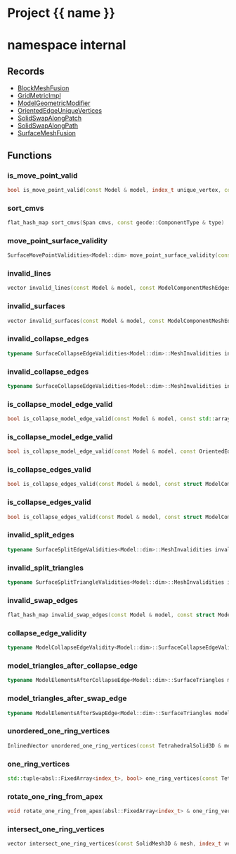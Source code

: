 <script setup>
import {useRoute} from 'vitepress'
const {path} = useRoute()
const tokens = path.split('/')
const words = tokens[2].split('-');
for (let i = 0; i < words.length; i++) {
    words[i] = words[i].charAt(0).toUpperCase() + words[i].slice(1);
    words[i] = words[i].replace('geode', 'Geode')
}
const name = words.join('-');
</script>
# Project {{ name }}

# namespace internal



## Records

* [BlockMeshFusion](BlockMeshFusion.md)
* [GridMetricImpl](GridMetricImpl.md)
* [ModelGeometricModifier](ModelGeometricModifier.md)
* [OrientedEdgeUniqueVertices](OrientedEdgeUniqueVertices.md)
* [SolidSwapAlongPatch](SolidSwapAlongPatch.md)
* [SolidSwapAlongPath](SolidSwapAlongPath.md)
* [SurfaceMeshFusion](SurfaceMeshFusion.md)


## Functions

### is_move_point_valid

```cpp
bool is_move_point_valid(const Model & model, index_t unique_vertex, const Point<Model::dim> & point)
```


### sort_cmvs

```cpp
flat_hash_map sort_cmvs(Span cmvs, const geode::ComponentType & type)
```


### move_point_surface_validity

```cpp
SurfaceMovePointValidities<Model::dim> move_point_surface_validity(const Model & model, index_t unique_vertex, const Point<Model::dim> & point)
```


### invalid_lines

```cpp
vector invalid_lines(const Model & model, const ModelComponentMeshEdges & edges)
```


### invalid_surfaces

```cpp
vector invalid_surfaces(const Model & model, const ModelComponentMeshEdges & edges)
```


### invalid_collapse_edges

```cpp
typename SurfaceCollapseEdgeValidities<Model::dim>::MeshInvalidities invalid_collapse_edges(const Model & model, const struct ModelComponentMeshEdges::SurfaceEdges & surface_edges, const Point<Model::dim> & point)
```


### invalid_collapse_edges

```cpp
typename SurfaceCollapseEdgeValidities<Model::dim>::MeshInvalidities invalid_collapse_edges(const Model & model, const struct ModelComponentMeshEdges::SurfaceEdges & surface_edges, index_t unique_apex)
```


### is_collapse_model_edge_valid

```cpp
bool is_collapse_model_edge_valid(const Model & model, const std::array<index_t, 2> & edge_unique_vertices)
```


### is_collapse_model_edge_valid

```cpp
bool is_collapse_model_edge_valid(const Model & model, const OrientedEdgeUniqueVertices & unique_vertices)
```


### is_collapse_edges_valid

```cpp
bool is_collapse_edges_valid(const Model & model, const struct ModelComponentMeshEdges::SurfaceEdges & surface_edges, const Point<Model::dim> & point)
```


### is_collapse_edges_valid

```cpp
bool is_collapse_edges_valid(const Model & model, const struct ModelComponentMeshEdges::SurfaceEdges & surface_edges, index_t unique_apex)
```


### invalid_split_edges

```cpp
typename SurfaceSplitEdgeValidities<Model::dim>::MeshInvalidities invalid_split_edges(const Model & model, const struct ModelComponentMeshEdges::SurfaceEdges & surface_edges, const Point<Model::dim> & point)
```


### invalid_split_triangles

```cpp
typename SurfaceSplitTriangleValidities<Model::dim>::MeshInvalidities invalid_split_triangles(const Model & model, const struct ModelComponentMeshPolygons::SurfacePolygons & surface_polygons, const Point<Model::dim> & point)
```


### invalid_swap_edges

```cpp
flat_hash_map invalid_swap_edges(const Model & model, const struct ModelComponentMeshEdges::SurfaceEdges & surface_edges)
```


### collapse_edge_validity

```cpp
typename ModelCollapseEdgeValidity<Model::dim>::SurfaceCollapseEdgeValidities collapse_edge_validity(const Model & model, const struct ModelComponentMeshEdges::SurfaceEdges & surface_edges, const Point<Model::dim> & point)
```


### model_triangles_after_collapse_edge

```cpp
typename ModelElementsAfterCollapseEdge<Model::dim>::SurfaceTriangles model_triangles_after_collapse_edge(const Model & model, const struct ModelComponentMeshEdges::SurfaceEdges & surface_edges, const Point<Model::dim> & point)
```


### model_triangles_after_swap_edge

```cpp
typename ModelElementsAfterSwapEdge<Model::dim>::SurfaceTriangles model_triangles_after_swap_edge(const Model & model, const struct ModelComponentMeshEdges::SurfaceEdges & surface_edges)
```


### unordered_one_ring_vertices

```cpp
InlinedVector unordered_one_ring_vertices(const TetrahedralSolid3D & mesh, const std::array<index_t, 2> & edge_vertices, const PolyhedraAroundEdge & polyhedra)
```


### one_ring_vertices

```cpp
std::tuple<absl::FixedArray<index_t>, bool> one_ring_vertices(const TetrahedralSolid3D & mesh, const std::array<index_t, 2> & edge_vertices, const PolyhedraAroundEdge & polyhedra)
```


### rotate_one_ring_from_apex

```cpp
void rotate_one_ring_from_apex(absl::FixedArray<index_t> & one_ring_vertices, index_t apex)
```


### intersect_one_ring_vertices

```cpp
vector intersect_one_ring_vertices(const SolidMesh3D & mesh, index_t vertex0, index_t vertex1)
```




